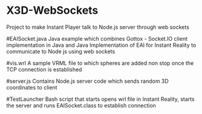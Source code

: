 # X3D-WebSockets
Project to make Instant Player talk to Node.js server through web sockets

#EAISocket.java
Java example which combines Gottox - Socket.IO client implementation in Java and Java Implementation of EAI for Instant Reality
to communicate to Node js using web sockets

#vis.wrl
A sample VRML file to which spheres are added non stop once the TCP connection is established

#server.js
Contains Node.js server code which sends random 3D coordinates to client

#TestLauncher
Bash script that starts opens wrl file in Instant Reality, starts the server and runs EAISocket.class to establish connection




